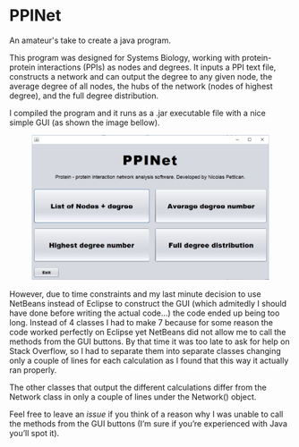 # PPINet

An amateur's take to create a java program.

This program was designed for Systems Biology, working with protein-protein interactions (PPIs) as nodes and degrees. It inputs a PPI text file, constructs a network and can output the degree to any given node, the average degree of all nodes, the hubs of the network (nodes of highest degree), and the full degree distribution.

I compiled the program and it runs as a .jar executable file with a nice simple GUI (as shown the image bellow).

<figure>
  <img src="ppinet.png">
</figure>

However, due to time constraints and my last minute decision to use NetBeans instead of Eclipse to construct the GUI (which admitedly I should have done before writing the actual code…) the code ended up being too long. Instead of 4 classes I had to make 7 because for some reason the code worked perfectly on Eclipse yet NetBeans did not allow me to call the methods from the GUI buttons. By that time it was too late to ask for help on Stack Overflow, so I had to separate them into separate classes changing only a couple of lines for each calculation as I found that this way it actually ran properly.

The other classes that output the different calculations differ from the Network class in only a couple of lines under the Network() object.

Feel free to leave an *issue* if you think of a reason why I was unable to call the methods from the GUI buttons (I’m sure if you’re experienced with Java you’ll spot it).
